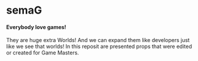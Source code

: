 # semaG
#### Everybody love games!
They are huge extra Worlds! And we can expand them like developers just like we see that worlds!
In this reposit are presented props that were edited or created for Game Masters.
